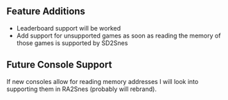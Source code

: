 ## Feature Additions

* Leaderboard support will be worked
* Add support for unsupported games as soon as reading the memory of those games is supported by SD2Snes

## Future Console Support

If new consoles allow for reading memory addresses I will look into supporting them in RA2Snes (probably will rebrand).
